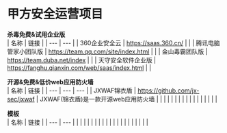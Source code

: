 # 甲方安全运营项目

**杀毒免费&试用企业版**<br />
| 名称 | 链接 |
| --- | --- |
| 360企业安全云 | https://saas.360.cn/ |  |
| 腾讯电脑管家小团队版 | https://team.qq.com/site/index.html |  |
| 金山毒霸团队版 | https://team.duba.net/index |  |
| 天守安全软件企业版 | https://fanghu.qianxin.com/web/saas/index.html |  |

**开源&免费&低价web应用防火墙**<br />
| 名称 | 链接 |
| --- | --- | --- |
| JXWAF锦衣盾 | https://github.com/jx-sec/jxwaf | JXWAF(锦衣盾)是一款开源web应用防火墙 |
|  |  |  |
|  |  |  |
|  |  |  |
|  |  |  |












**模板**<br />
| 名称 | 链接 |
| --- | --- |
|  |  |  |
|  |  |  |
|  |  |  |
|  |  |  |
|  |  |  |
